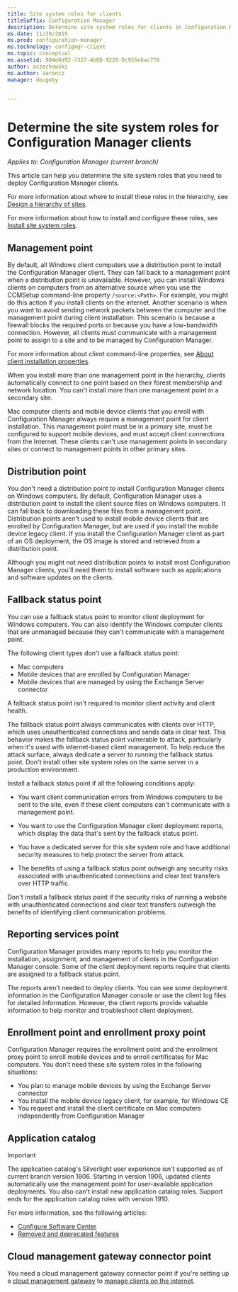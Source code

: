 ```yaml
---
title: Site system roles for clients
titleSuffix: Configuration Manager
description: Determine site system roles for clients in Configuration Manager.
ms.date: 11/29/2019
ms.prod: configuration-manager
ms.technology: configmgr-client
ms.topic: conceptual
ms.assetid: 984e8d92-7327-4b08-9228-0c955e6ac778
author: aczechowski
ms.author: aaroncz
manager: dougeby


---
```


# Determine the site system roles for Configuration Manager clients

*Applies to: Configuration Manager (current branch)*

This article can help you determine the site system roles that you need to deploy Configuration Manager clients.

For more information about where to install these roles in the hierarchy, see [Design a hierarchy of sites](../../../plan-design/hierarchy/design-a-hierarchy-of-sites.md).  

For more information about how to install and configure these roles, see [Install site system roles](../../../servers/deploy/configure/install-site-system-roles.md).  

## Management point

By default, all Windows client computers use a distribution point to install the Configuration Manager client. They can fall back to a management point when a distribution point is unavailable. However, you can install Windows clients on computers from an alternative source when you use the CCMSetup command-line property `/source:<Path>`. For example, you might do this action if you install clients on the internet. Another scenario is when you want to avoid sending network packets between the computer and the management point during client installation. This scenario is because a firewall blocks the required ports or because you have a low-bandwidth connection. However, all clients must communicate with a management point to assign to a site and to be managed by Configuration Manager.  

For more information about client command-line properties, see [About client installation properties](../about-client-installation-properties.md).  

When you install more than one management point in the hierarchy, clients automatically connect to one point based on their forest membership and network location. You can't install more than one management point in a secondary site.  

Mac computer clients and mobile device clients that you enroll with Configuration Manager always require a management point for client installation. This management point must be in a primary site, must be configured to support mobile devices, and must accept client connections from the Internet. These clients can't use management points in secondary sites or connect to management points in other primary sites.  

## Distribution point

You don't need a distribution point to install Configuration Manager clients on Windows computers. By default, Configuration Manager uses a distribution point to install the client source files on Windows computers. It can fall back to downloading these files from a management point. Distribution points aren't used to install mobile device clients that are enrolled by Configuration Manager, but are used if you install the mobile device legacy client. If you install the Configuration Manager client as part of an OS deployment, the OS image is stored and retrieved from a distribution point.

Although you might not need distribution points to install most Configuration Manager clients, you'll need them to install software such as applications and software updates on the clients.  

## Fallback status point

You can use a fallback status point to monitor client deployment for Windows computers. You can also identify the Windows computer clients that are unmanaged because they can't communicate with a management point.

The following client types don't use a fallback status point:

- Mac computers
- Mobile devices that are enrolled by Configuration Manager
- Mobile devices that are managed by using the Exchange Server connector

A fallback status point isn't required to monitor client activity and client health.  

The fallback status point always communicates with clients over HTTP, which uses unauthenticated connections and sends data in clear text. This behavior makes the fallback status point vulnerable to attack, particularly when it's used with internet-based client management. To help reduce the attack surface, always dedicate a server to running the fallback status point. Don't install other site system roles on the same server in a production environment.  

Install a fallback status point if all the following conditions apply:  

- You want client communication errors from Windows computers to be sent to the site, even if these client computers can't communicate with a management point.  

- You want to use the Configuration Manager client deployment reports, which display the data that's sent by the fallback status point.  

- You have a dedicated server for this site system role and have additional security measures to help protect the server from attack.  

- The benefits of using a fallback status point outweigh any security risks associated with unauthenticated connections and clear text transfers over HTTP traffic.  

Don't install a fallback status point if the security risks of running a website with unauthenticated connections and clear text transfers outweigh the benefits of identifying client communication problems.  

## Reporting services point

Configuration Manager provides many reports to help you monitor the installation, assignment, and management of clients in the Configuration Manager console. Some of the client deployment reports require that clients are assigned to a fallback status point.  

The reports aren't needed to deploy clients. You can see some deployment information in the Configuration Manager console or use the client log files for detailed information. However, the client reports provide valuable information to help monitor and troubleshoot client deployment.  

## Enrollment point and enrollment proxy point

Configuration Manager requires the enrollment point and the enrollment proxy point to enroll mobile devices and to enroll certificates for Mac computers. You don't need these site system roles in the following situations:

- You plan to manage mobile devices by using the Exchange Server connector
- You install the mobile device legacy client, for example, for Windows CE
- You request and install the client certificate on Mac computers independently from Configuration Manager

## Application catalog

> [!Important]  
> The application catalog's Silverlight user experience isn't supported as of current branch version 1806. Starting in version 1906, updated clients automatically use the management point for user-available application deployments. You also can't install new application catalog roles. Support ends for the application catalog roles with version 1910.  
>
> For more information, see the following articles:
>
> - [Configure Software Center](../../../../apps/plan-design/plan-for-software-center.md#bkmk_userex)
> - [Removed and deprecated features](../../../plan-design/changes/deprecated/removed-and-deprecated-cmfeatures.md)  

## Cloud management gateway connector point

You need a cloud management gateway connector point if you're setting up a [cloud management gateway](../../manage/cmg/plan-cloud-management-gateway.md) to [manage clients on the internet](../../manage/manage-clients-internet.md).
